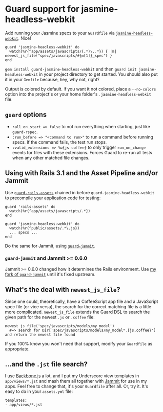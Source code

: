 # Guard support for jasmine-headless-webkit

Add running your Jasmine specs to your `Guardfile` via [`jasmine-headless-webkit`](http://github.com/johnbintz/jasmine-headless-webkit/). Nice!

    guard 'jasmine-headless-webkit' do
      watch(%r{^app/assets/javascripts/(.*)\..*}) { |m| newest_js_file("spec/javascripts/#{m[1]}_spec") }
    end

`gem install guard-jasmine-headless-webkit` and then `guard init jasmine-headless-webkit` in your project directory to get started.
You should also put it in your `Gemfile` because, hey, why not, right?

Output is colored by default. If you want it not colored, place a `--no-colors` option into the project's or your
home folder's `.jasmine-headless-webkit` file.

## `guard` options

* `:all_on_start => false` to not run everything when starting, just like `guard-rspec`.
* `:run_before => "<command to run>"` to run a command before running specs. If the command fails, the test run stops.
* `:valid_extensions => %w{js coffee}` to only trigger `run_on_change` events for files with these extensions. Forces Guard to re-run all tests when any other matched file changes.

## Using with Rails 3.1 and the Asset Pipeline and/or Jammit

Use [`guard-rails-assets`](https://github.com/dnagir/guard-rails-assets) chained in before `guard-jasmine-headless-webkit` to precompile your application
code for testing:

    guard 'rails-assets' do
      watch(%r{^app/assets/javascripts/.*})
    end

    guard 'jasmine-headless-webkit' do
      watch(%r{^public/assets/.*\.js})
      ... specs ...
    end

Do the same for Jammit, using [`guard-jammit`](http://github.com/guard/guard-jammit).

### `guard-jammit` and Jammit >= 0.6.0

Jammit >= 0.6.0 changed how it determines the Rails environment. Use [my fork of `guard-jammit`](http://github.com/johnbintz/guard-jammit) until it's fixed upstream.

## What's the deal with `newest_js_file`?

Since one could, theoretically, have a CoffeeScript app file and a JavaScript spec file (or vice versa), the search for the correct matching
file is a little more complicated. `newest_js_file` extends the Guard DSL to search the given path for the newest `.js` or `.coffee` file:

    newest_js_file('spec/javascripts/models/my_model')
      #=> search for Dir['spec/javascripts/models/my_model*.{js,coffee}'] and return the newest file found

If you 100% know you won't need that support, modify your `Guardfile` as appropriate.

## ...and the `.jst` file search?

I use [Backbone.js](http://documentcloud.github.com/backbone/) a lot, and I put my Underscore view templates in `app/views/*.jst` 
and mash them all together with [Jammit](https://github.com/documentcloud/jammit) for use in my apps. Feel free to change that, it's your `Guardfile` after all.
Or, try it. It's easy to do in your `assets.yml` file:

    templates:
    - app/views/*.jst

